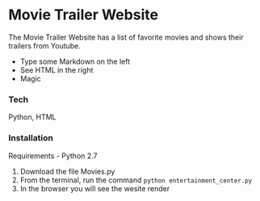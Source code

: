 # Movie Trailer Website

The Movie Trailer Website has a list of favorite movies and shows their trailers from Youtube.

  - Type some Markdown on the left
  - See HTML in the right
  - Magic

### Tech
Python, HTML

### Installation
Requirements - Python 2.7

1. Download the file Movies.py
2. From the terminal, run the command ```python entertainment_center.py```
3. In the browser you will see the wesite render


